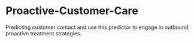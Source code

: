 # Proactive-Customer-Care
Predicting customer contact and use this predictor to engage in outbound proactive treatment strategies.


